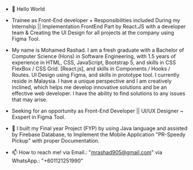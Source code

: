 - 👋 Hello World

- Trainee as Front-End developer + Responsibilities included During my Internship ||
Implementation FrontEnd Part by React.JS with a developer team & Creating the UI Design for all 
projects at the company using Figma Tool.

- My name is Mohamed Rashad. I am a fresh graduate with a Bachelor of Computer Science (Hons)
in Software Engineering, with 1.5 years of experience in HTML, CSS, JavaScript, Bootstrap 5, and skills in CSS
FlexBox / CSS Grid. [React.js], and skills in Components / Hooks / Routes. UI Design using Figma, and skills in
prototype tool. I currently reside in Malaysia. I have a unique perspective and I am creatively inclined, which
helps me develop innovative solutions and be an effective web developer. I have the ability to find solutions to
any issues that may arise.

- Seeking for an opportunity as Front-End Developer || UI/UX Designer ~ Exspert in Figma Tool.

- 📱 I built my Final year Project (FYP) by using Java language and assisted by Firebase Database, to Implement the Mobile Application "PR-Speedy Pickup" with proper Documentation.
- 📫 How to reach me! via Email.: "mrashad905@gmail.com" via WhatsApp.: "+601121251990"

<!---
RashCodes/RashCodes is a ✨ special ✨ repository because its `README.md` (this file) appears on your GitHub profile.
You can click the Preview link to take a look at your changes.
--->
